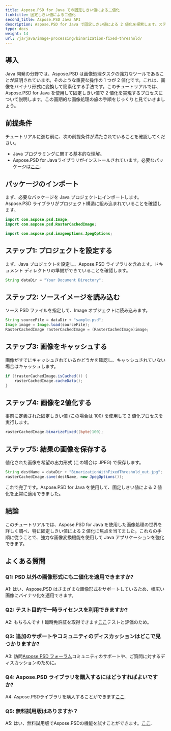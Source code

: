 ```yaml
---
title: Aspose.PSD for Java での固定しきい値による二値化
linktitle: 固定しきい値による二値化
second_title: Aspose.PSD Java API
description: Aspose.PSD for Java で固定しきい値による 2 値化を探索します。ステップバイステップのガイドに従って、画像をシームレスに変換します。
type: docs
weight: 14
url: /ja/java/image-processing/binarization-fixed-threshold/
---
```

## 導入

Java 開発の分野では、Aspose.PSD は画像処理タスクの強力なツールであることが証明されています。そのような重要な操作の 1 つが 2 値化です。これは、画像をバイナリ形式に変換して簡素化する手法です。このチュートリアルでは、Aspose.PSD for Java を使用して固定しきい値で 2 値化を実現するプロセスについて説明します。この画期的な画像処理の旅の手順をじっくりと見ていきましょう。

## 前提条件

チュートリアルに進む前に、次の前提条件が満たされていることを確認してください。

- Java プログラミングに関する基本的な理解。
-  Aspose.PSD for Javaライブラリがインストールされています。必要なパッケージは[ここ](https://releases.aspose.com/psd/java/).

## パッケージのインポート

まず、必要なパッケージを Java プロジェクトにインポートします。Aspose.PSD ライブラリがプロジェクト構造に組み込まれていることを確認します。

```java
import com.aspose.psd.Image;
import com.aspose.psd.RasterCachedImage;

import com.aspose.psd.imageoptions.JpegOptions;
```

## ステップ1: プロジェクトを設定する

まず、Java プロジェクトを設定し、Aspose.PSD ライブラリを含めます。ドキュメント ディレクトリの準備ができていることを確認します。

```java
String dataDir = "Your Document Directory";
```

## ステップ2: ソースイメージを読み込む

ソース PSD ファイルを指定して、Image オブジェクトに読み込みます。

```java
String sourceFile = dataDir + "sample.psd";
Image image = Image.load(sourceFile);
RasterCachedImage rasterCachedImage = (RasterCachedImage)image;
```

## ステップ3: 画像をキャッシュする

画像がすでにキャッシュされているかどうかを確認し、キャッシュされていない場合はキャッシュします。

```java
if (!rasterCachedImage.isCached()) {
    rasterCachedImage.cacheData();
}
```

## ステップ4: 画像を2値化する

事前に定義された固定しきい値 (この場合は 100) を使用して 2 値化プロセスを実行します。

```java
rasterCachedImage.binarizeFixed((byte)100);
```

## ステップ5: 結果の画像を保存する

値化された画像を希望の出力形式 (この場合は JPEG) で保存します。

```java
String destName = dataDir + "BinarizationWithFixedThreshold_out.jpg";
rasterCachedImage.save(destName, new JpegOptions());
```

これで完了です。Aspose.PSD for Java を使用して、固定しきい値による 2 値化を正常に適用できました。

## 結論

このチュートリアルでは、Aspose.PSD for Java を使用した画像処理の世界を詳しく調べ、特に固定しきい値による 2 値化に焦点を当てました。これらの手順に従うことで、強力な画像変換機能を使用して Java アプリケーションを強化できます。

## よくある質問

### Q1: PSD 以外の画像形式にも二値化を適用できますか?

A1: はい、Aspose.PSD はさまざまな画像形式をサポートしているため、幅広い画像にバイナリ化を適用できます。

### Q2: テスト目的で一時ライセンスを利用できますか?

 A2: もちろんです！臨時免許証を取得できます[ここ](https://purchase.aspose.com/temporary-license/)テストと評価のため。

### Q3: 追加のサポートやコミュニティのディスカッションはどこで見つかりますか?

 A3: 訪問[Aspose.PSD フォーラム](https://forum.aspose.com/c/psd/34)コミュニティのサポートや、ご質問に対するディスカッションのために。

### Q4: Aspose.PSD ライブラリを購入するにはどうすればよいですか?

 A4: Aspose.PSDライブラリを購入することができます[ここ](https://purchase.aspose.com/buy).

### Q5: 無料試用版はありますか？

 A5: はい、無料試用版でAspose.PSDの機能を試すことができます。[ここ](https://releases.aspose.com/).